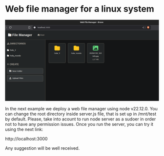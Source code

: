 # Web file manager for a linux system

![image alt](https://github.com/alexeacq/webfilemanager-node/blob/main/Screenshot%20from%202025-08-15%2000-37-44.png?raw=true)

In the next example we deploy a web file manager using node v22.12.0.
You can change the root directory inside server.js file, that is set up in /mnt/test by default.
Please, take into acount to run node server as a sudoer in order not to have any permission issues.
Once you run the server, you can try it using the next link:

  http://localhost:3000
  
Any suggestion will be well received.
